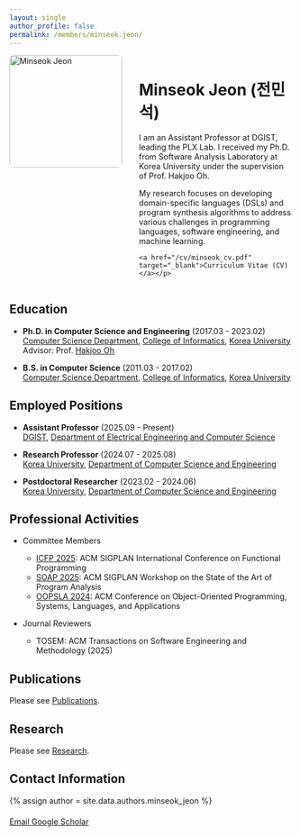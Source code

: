 ```yaml
---
layout: single
author_profile: false
permalink: /members/minseok.jeon/
---
```


<div style="display: flex; align-items: flex-start; margin-bottom: 30px;">
  <img src="/images/minseokjeon.png" alt="Minseok Jeon" style="width: 200px; height: auto; margin-right: 30px; border-radius: 8px;">
  <div>
    <h1>Minseok Jeon (전민석)</h1>
I am an Assistant Professor at DGIST, leading the PLX Lab. I received my Ph.D. from Software Analysis Laboratory at Korea University under the supervision of Prof. Hakjoo Oh. 

My research focuses on developing domain-specific languages (DSLs) and program synthesis algorithms to address various challenges in programming languages, software engineering, and machine learning.  <br>

    <a href="/cv/minseok_cv.pdf" target="_blank">Curriculum Vitae (CV)</a></p>
  </div>
</div>


## Education

+ **Ph.D. in Computer Science and Engineering** (2017.03 - 2023.02)  
  [Computer Science Department](https://cs.korea.ac.kr/cs/index.do), [College of Informatics](https://info.korea.ac.kr/info/index.do), [Korea University](https://www.korea.ac.kr/sites/ko/index.do)  
  Advisor: Prof. [Hakjoo Oh](https://prl.korea.ac.kr/members/hakjoo-oh/)

+ **B.S. in Computer Science** (2011.03 - 2017.02)  
  [Computer Science Department](https://cs.korea.ac.kr/cs/index.do), [College of Informatics](https://info.korea.ac.kr/info/index.do), [Korea University](https://www.korea.ac.kr/sites/ko/index.do)  


## Employed Positions

+ **Assistant Professor** (2025.09 - Present)  
  [DGIST](https://www.dgist.ac.kr/eng/), [Department of Electrical Engineering and Computer Science](https://www.dgist.ac.kr/eecs/index.do)

+ **Research Professor** (2024.07 - 2025.08)  
  [Korea University](https://www.korea.ac.kr/sites/ko/index.do), [Department of Computer Science and Engineering](https://cs.korea.ac.kr/cs/index.do)

+ **Postdoctoral Researcher** (2023.02 - 2024.06)  
  [Korea University](https://www.korea.ac.kr/sites/ko/index.do), [Department of Computer Science and Engineering](https://cs.korea.ac.kr/cs/index.do)

## Professional Activities

+ Committee Members

  + [ICFP 2025](https://icfp25.sigplan.org/track/icfp-2025-papers): ACM SIGPLAN International Conference on Functional Programming
  + [SOAP 2025](https://pldi25.sigplan.org/home/SOAP-2025): ACM SIGPLAN Workshop on the State of the Art of Program Analysis
  + [OOPSLA 2024](https://2024.splashcon.org/track/splash-2024-oopsla): ACM Conference on Object-Oriented Programming, Systems, Languages, and Applications

+ Journal Reviewers

  + TOSEM: ACM Transactions on Software Engineering and Methodology (2025)

## Publications
Please see [Publications](/publications).


## Research
Please see [Research](/research).


## Contact Information

{% assign author = site.data.authors.minseok_jeon %}
<div style="margin-top: 20px;">
  <a href="mailto:{{ author.email }}" class="btn btn--primary">
    <i class="fas fa-envelope"></i> Email
  </a>
  <a href="https://scholar.google.com/citations?user={{ author.scholar }}&hl=ko&oi=ao" target="_blank" class="btn btn--info">
    <i class="fas fa-graduation-cap"></i> Google Scholar
  </a>
</div>